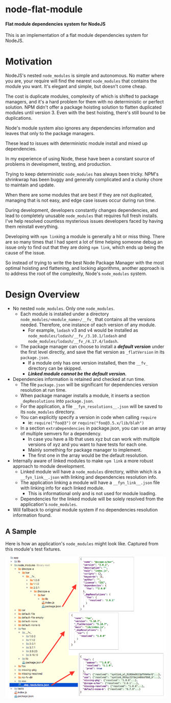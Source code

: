 # node-flat-module

#### Flat module dependencies system for NodeJS

This is an implementation of a flat module dependencies system for NodeJS.

# Motivation

NodeJS's nested `node_modules` is simple and autonomous.  No matter where you
are, your require will find the nearest `node_modules` that contains the
module you want.  It's elegant and simple, but doesn't come cheap.  

The cost is duplicate modules, complexity of which is shifted to package 
managers, and it's a hard problem for them with no deterministic or perfect
solution.  NPM didn't offer a package hoisting solution to flatten duplicated
modules until version 3.  Even with the best hoisting, there's still bound to 
be duplications.

Node's module system also ignores any dependencies information and leaves that only to the 
package managers.

These lead to issues with deterministic module install and mixed up dependencies.

In my experience of using Node, these have been a constant source of problems in
development, testing, and production.

Trying to keep deterministic `node_modules` has always been tricky.  NPM's shrinkwrap
has been buggy and generally complicated and a clunky chore to maintain and update.

When there are some modules that are best if they are not duplicated, managing that
is not easy, and edge case issues occur during run time. 

During development, developers constantly changes dependencies, and lead to
completely unusable `node_modules` that requires full fresh installs.  I've help 
resolved countless mysterious issues developers faced by having them reinstall
everything.

Developing with `npm link`ing a module is generally a hit or miss thing.  There are so many
times that I had spent a lot of time helping someone debug an issue only to find out that
they are doing `npm link`, which ends up being the cause of the issue.

So instead of trying to write the best Node Package Manager with the most optimal hoisting
and flattening, and locking algorithms, another approach is to address the root of the complexity,
Node's `node_modules` system.

# Design Overview

-   No nested `node_modules`.  Only one `node_modules`.
    -   Each module is installed under a directory `node_modules/<module_name>/__fv_` that contains all the versions needed.  Therefore, one instance of each version of any module.
        -   For example, `lodash` v3 and v4 would be installed as `node_modules/lodash/__fv_/3.10.1/lodash` and `node_modules/lodash/__fv_/4.17.4/lodash`. 
    -   The package manager can choose to install a **_default version_** under the first level directly, and save the flat version as `_flatVersion` in its `package.json`.
        -   If a module only has one version installed, then the `__fv_` directory can be skipped.
        -   **_Linked module cannot be the default version._**
-   Dependencies information is retained and checked at run time.
    -   The file `package.json` will be significant for dependencies version resolution at run time.
    -   When package manager installs a module, it inserts a section `_depResolutions` into `package.json`.
    -   For the application, a file `__fyn_resolutions__.json` will be saved to its `node_modules` directory.
    -   You can explicitly specify a version in code when calling `require`
        -   ie: `require("foo@3")` or `require("foo@3.5.x/lib/blah")`
    -   In a section `extraDependencies` in package.json, you can use an array of multiple semvers for a dependency.
        -   In case you have a lib that uses xyz but can work with multiple versions of xyz and you want to have tests for each one.
        -   Mainly something for package manager to implement.
        -   The first one in the array would be the default resolution.
-   Internally aware of linked modules to make `npm link` a more robust approach to module development.
    -   Linked module will have a `node_modules` directory, within which is a `__fyn_link__.json` with linking and dependencies resolution info.
    -   The application linking a module will have a `__fyn_link__.json` file with linking info for each linked module.
        -   This is informational only and is not used for module loading.
    -   Dependencies for the linked module will be solely resolved from the application's `node_modules`.
-   Will fallback to original module system if no dependencies resolution information found.

## A Sample

Here is how an application's `node_modules` might look like.  Captured from this module's test fixtures.

![sample](docs/sample_nm.png)
